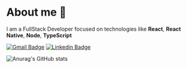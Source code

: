 # About me 🎨
I am a FullStack Developer focused on technologies like **React**, **React Native**, **Node**, **TypeScript**


[![Gmail Badge](https://img.shields.io/badge/-dev@mauriciotech.com.br-c14438?style=flat-square&logo=Gmail&logoColor=white&link=mailto:dev@mauriciotech.com.br)](mailto:dev@mauriciotech.com.br)
[![Linkedin Badge](https://img.shields.io/badge/-Mauricio'Crecencio-blue?style=flat-square&logo=Linkedin&logoColor=white&link=https://www.linkedin.com/in/mauricio-crecencio/)](https://www.linkedin.com/in/mauricio-crecencio/) 

![Anurag's GitHub stats](https://github-readme-stats.vercel.app/api?username=mauriciocrecencio&show_icons=true&theme=radical)
